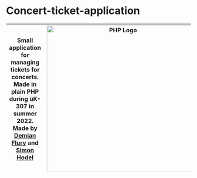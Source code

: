 # Concert-ticket-application

| Small application for managing tickets for concerts. Made in plain PHP during üK-307 in summer 2022.<br> Made by [Demian Flury](https://github.com/DemianFlury) and [Simon Hodel](https://github.com/Simon-Hodel) | <img src="https://www.php.net/images/logos/php-logo-white.svg" alt="PHP Logo" width="400px"> |
|-|-|
